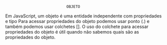                                OBJETO
Em JavaScript, um objeto é uma entidade independente com propriedades e tipo
Para acessar propriedades do objeto podemos usar ponto (.) e também podemos usar colchetes [].
O uso do colchete para acessar propriedades do objeto é útil quando não sabemos quais são as propriedades do objeto.